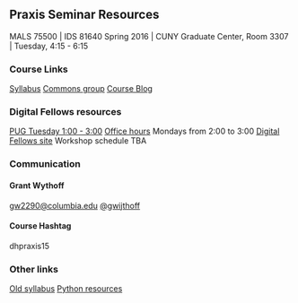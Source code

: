 ## Praxis Seminar Resources

MALS 75500 | IDS 81640
Spring 2016 | CUNY Graduate Center, Room 3307 | Tuesday, 4:15 - 6:15

### Course Links

[Syllabus](https://github.com/gwijthoff/Praxis/blob/master/praxis_syllabus.md)
[Commons group](http://commons.gc.cuny.edu/groups/digital-praxis-seminar-2015-2016/)
[Course Blog](http://cuny.is/dhpraxis15)

### Digital Fellows resources

[PUG Tuesday 1:00 - 3:00](https://digitalfellows.commons.gc.cuny.edu/2015/10/15/python-users-group/)
[Office hours](https://digitalfellows.commons.gc.cuny.edu/digital-fellows-office-hours/) Mondays from 2:00 to 3:00
[Digital Fellows site](https://digitalfellows.commons.gc.cuny.edu/)
Workshop schedule TBA

### Communication

#### Grant Wythoff
gw2290@columbia.edu
[@gwijthoff](https://twitter.com/gwijthoff)

#### Course Hashtag
dhpraxis15

### Other links

[Old syllabus](https://github.com/gwijthoff/Praxis/blob/master/praxis_syllabus.md)
[Python resources](https://github.com/smythp/python-resources)












